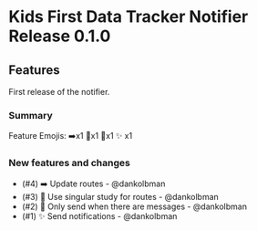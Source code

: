 # Kids First Data Tracker Notifier Release 0.1.0

## Features

First release of the notifier.

### Summary

Feature Emojis: ➡️x1 🐛x1 🔧x1 ✨ x1

### New features and changes

- (#4) ➡️  Update routes - @dankolbman
- (#3) 🐛 Use singular study for routes - @dankolbman
- (#2) 🔧 Only send when there are messages - @dankolbman
- (#1) ✨ Send notifications - @dankolbman

